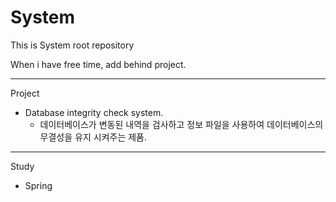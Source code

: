 # System

This is System root repository

When i have free time, add behind project.

-----------------------------------
Project

* Database integrity check system.
   * 데이터베이스가 변동된 내역을 검사하고 정보 파일을 사용하여 데이터베이스의 무결성을 유지 시켜주는 제품.

-----------------------------------
Study

* Spring

